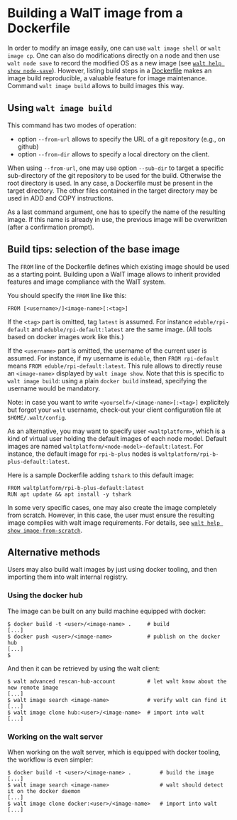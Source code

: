 # Building a WalT image from a Dockerfile

In order to modify an image easily, one can use `walt image shell` or `walt image cp`.
One can also do modifications directly on a node and then use `walt node save` to record the modified OS as a new image (see [`walt help show node-save`](node-save.md)).
However, listing build steps in a [Dockerfile](https://docs.docker.com/engine/reference/builder) makes an image build reproducible, a valuable feature for image maintenance.
Command `walt image build` allows to build images this way.


## Using `walt image build`

This command has two modes of operation:
* option `--from-url` allows to specify the URL of a git repository (e.g., on github)
* option `--from-dir` allows to specify a local directory on the client.

When using `--from-url`, one may use option `--sub-dir` to target a specific sub-directory
of the git repository to be used for the build. Otherwise the root directory is used.
In any case, a Dockerfile must be present in the target directory.
The other files contained in the target directory may be used in ADD and COPY instructions.

As a last command argument, one has to specify the name of the resulting image.
If this name is already in use, the previous image will be overwritten (after a confirmation prompt).


## Build tips: selection of the base image

The `FROM` line of the Dockerfile defines which existing image should be
used as a starting point. Building upon a WalT image allows to inherit provided features
and image compliance with the WalT system.

You should specify the `FROM` line like this:
```
FROM [<username>/]<image-name>[:<tag>]
```

If the `<tag>` part is omitted, tag `latest` is assumed. For instance `eduble/rpi-default` and `eduble/rpi-default:latest` are the same image. (All tools based on docker images work like this.)

If the `<username>` part is omitted, the username of the current user is assumed. For instance, if my username is `eduble`, then `FROM rpi-default` means `FROM eduble/rpi-default:latest`. This rule allows to directly reuse an `<image-name>` displayed by `walt image show`. Note that this is specific to `walt image build`: using a plain `docker build` instead, specifying the username would be mandatory.

Note: in case you want to write `<yourself>/<image-name>[:<tag>]` explicitely but forgot your `walt` username, check-out your client configuration file at `$HOME/.walt/config`.

As an alternative, you may want to specify user `<waltplatform>`, which is a kind of virtual user holding the default images of each node model.
Default images are named `waltplatform/<node-model>-default:latest`.
For instance, the default image for `rpi-b-plus` nodes is `waltplatform/rpi-b-plus-default:latest`.

Here is a sample Dockerfile adding `tshark` to this default image:

```
FROM waltplatform/rpi-b-plus-default:latest
RUN apt update && apt install -y tshark
```

In some very specific cases, one may also create the image completely from scratch.
However, in this case, the user must ensure the resulting image complies with walt image requirements.
For details, see [`walt help show image-from-scratch`](image-from-scratch.md).


## Alternative methods

Users may also build walt images by just using docker tooling, and then importing them into walt internal registry.


### Using the docker hub

The image can be built on any build machine equipped with docker:

```
$ docker build -t <user>/<image-name> .     # build
[...]
$ docker push <user>/<image-name>           # publish on the docker hub
[...]
$
```

And then it can be retrieved by using the walt client:

```
$ walt advanced rescan-hub-account          # let walt know about the new remote image
[...]
$ walt image search <image-name>            # verify walt can find it
[...]
$ walt image clone hub:<user>/<image-name>  # import into walt
[...]
```


### Working on the walt server

When working on the walt server, which is equipped with docker tooling, the workflow is even simpler:

```
$ docker build -t <user>/<image-name> .         # build the image
[...]
$ walt image search <image-name>                # walt should detect it on the docker daemon
[...]
$ walt image clone docker:<user>/<image-name>   # import into walt
[...]
```
